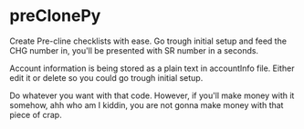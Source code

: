 # preClonePy
Create Pre-cline checklists with ease.
Go trough initial setup and feed the CHG number in, you'll be presented with SR number in a seconds.

Account information is being stored as a plain text in accountInfo file.
Either edit it or delete so you could go trough initial setup.

Do whatever you want with that code.
However, if you'll make money with it somehow, ahh who am I kiddin, you are not gonna make money with that piece of crap.
